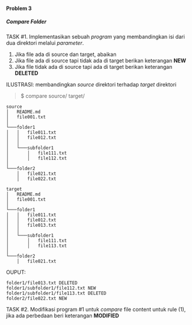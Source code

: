 #### Problem 3
##### Compare Folder

TASK #1. Implementasikan sebuah *program* yang membandingkan isi dari dua direktori melalui *parameter*.
1. Jika file ada di source dan target, abaikan
2. Jika file ada di source tapi tidak ada di target berikan keterangan **NEW**
3. Jika file tidak ada di source tapi ada di target berikan keterangan **DELETED**

ILUSTRASI: membandingkan *source* direktori terhadap *target* direktori
> $ compare source/ target/

```
source
│   README.md               
│   file001.txt    
│
└───folder1
│   │   file011.txt
│   │   file012.txt
│   │
│   └───subfolder1
│       │   file111.txt
│       │   file112.txt       
│   
└───folder2
    │   file021.txt
    │   file022.txt
```

```
target
│   README.md
│   file001.txt    
│
└───folder1
│   │   file011.txt
│   │   file012.txt
│   │   file013.txt
│   │
│   └───subfolder1
│       │   file111.txt
│       │   file113.txt       
│   
└───folder2
    │   file021.txt
```

OUPUT:
```
folder1/file013.txt DELETED
folder1/subfolder1/file112.txt NEW
folder1/subfolder1/file113.txt DELETED
folder2/file022.txt NEW

```

TASK #2. Modifikasi program #1 untuk *compare* file content untuk rule (1), jika ada perbedaan beri keterangan **MODIFIED** 
